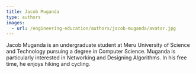 ```yaml
---
title: Jacob Muganda
type: authors
images:
  - url: /engineering-education/authors/jacob-muganda/avatar.jpg 
---
```

Jacob Muganda is an undergraduate student at Meru University of Science and Technology  pursuing a degree in Computer Science. Muganda is particularly interested in Networking and Designing Algorithms. In his free time, he enjoys hiking and cycling.

